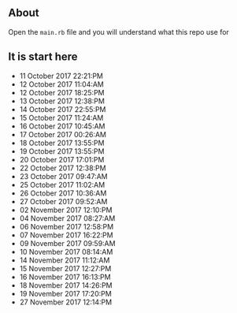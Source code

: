 ## About
Open the `main.rb` file and you will understand what this repo use for

## It is start here
- 11 October 2017 22:21:PM
- 12 October 2017 11:04:AM
- 12 October 2017 18:25:PM
- 13 October 2017 12:38:PM
- 14 October 2017 22:55:PM
- 15 October 2017 11:24:AM
- 16 October 2017 10:45:AM
- 17 October 2017 00:26:AM
- 18 October 2017 13:55:PM
- 19 October 2017 13:55:PM
- 20 October 2017 17:01:PM
- 22 October 2017 12:38:PM
- 23 October 2017 09:47:AM
- 25 October 2017 11:02:AM
- 26 October 2017 10:36:AM
- 27 October 2017 09:52:AM
- 02 November 2017 12:10:PM
- 04 November 2017 08:27:AM
- 06 November 2017 12:58:PM
- 07 November 2017 16:22:PM
- 09 November 2017 09:59:AM
- 10 November 2017 08:14:AM
- 14 November 2017 11:12:AM
- 15 November 2017 12:27:PM
- 16 November 2017 16:13:PM
- 18 November 2017 14:26:PM
- 19 November 2017 17:20:PM
- 27 November 2017 12:14:PM

